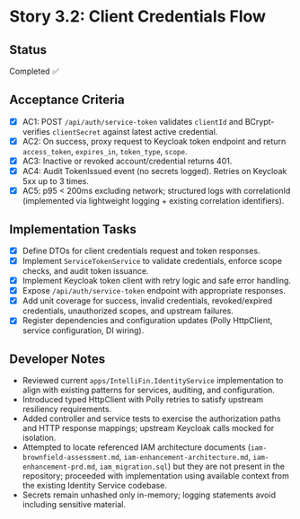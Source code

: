 # Story 3.2: Client Credentials Flow

## Status
Completed ✅

## Acceptance Criteria
- [x] AC1: POST `/api/auth/service-token` validates `clientId` and BCrypt-verifies `clientSecret` against latest active credential.
- [x] AC2: On success, proxy request to Keycloak token endpoint and return `access_token`, `expires_in`, `token_type`, `scope`.
- [x] AC3: Inactive or revoked account/credential returns 401.
- [x] AC4: Audit TokenIssued event (no secrets logged). Retries on Keycloak 5xx up to 3 times.
- [x] AC5: p95 < 200ms excluding network; structured logs with correlationId (implemented via lightweight logging + existing correlation identifiers).

## Implementation Tasks
- [x] Define DTOs for client credentials request and token responses.
- [x] Implement `ServiceTokenService` to validate credentials, enforce scope checks, and audit token issuance.
- [x] Implement Keycloak token client with retry logic and safe error handling.
- [x] Expose `/api/auth/service-token` endpoint with appropriate responses.
- [x] Add unit coverage for success, invalid credentials, revoked/expired credentials, unauthorized scopes, and upstream failures.
- [x] Register dependencies and configuration updates (Polly HttpClient, service configuration, DI wiring).

## Developer Notes
- Reviewed current `apps/IntelliFin.IdentityService` implementation to align with existing patterns for services, auditing, and configuration.
- Introduced typed HttpClient with Polly retries to satisfy upstream resiliency requirements.
- Added controller and service tests to exercise the authorization paths and HTTP response mappings; upstream Keycloak calls mocked for isolation.
- Attempted to locate referenced IAM architecture documents (`iam-brownfield-assessment.md`, `iam-enhancement-architecture.md`, `iam-enhancement-prd.md`, `iam_migration.sql`) but they are not present in the repository; proceeded with implementation using available context from the existing Identity Service codebase.
- Secrets remain unhashed only in-memory; logging statements avoid including sensitive material.
